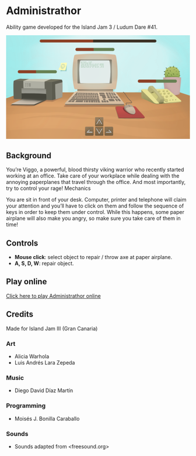 # Administrathor

Ability game developed for the Island Jam 3 / Ludum Dare #41.

![Administrathor screenshot](img/administrathor.png)

## Background

You’re Viggo, a powerful, blood thirsty viking warrior who recently started working at an office. Take care of your workplace while dealing with the annoying paperplanes that travel through the office. And most importantly, try to control your rage!
Mechanics

You are sit in front of your desk. Computer, printer and telephone will claim your attention and you’ll have to click on them and follow the sequence of keys in order to keep them under control. While this happens, some paper airplane will also make you angry, so make sure you take care of them in time!

## Controls

* **Mouse click**: select object to repair / throw axe at paper airplane.
* **A, S, D, W**: repair object.

## Play online

[Click here to play Administrathor online](http://moisesjbc.github.io/games/administrathor/)

## Credits

Made for Island Jam III (Gran Canaria)

### Art

* Alicia Warhola 
* Luis Andrés Lara Zepeda

### Music

* Diego David Díaz Martín

### Programming

* Moisés J. Bonilla Caraballo

### Sounds

* Sounds adapted from <freesound.org>
